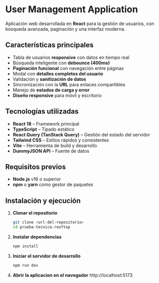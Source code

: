 # User Management Application

Aplicación web desarrollada en **React** para la gestión de usuarios, con búsqueda avanzada, paginación y una interfaz moderna.

## Características principales
- Tabla de usuarios **responsive** con datos en tiempo real  
- Búsqueda inteligente con **debounce (400ms)**  
- **Paginación funcional** con navegación entre páginas  
- Modal con **detalles completos del usuario**  
- Validación y **sanitización de datos**  
- Sincronización con la **URL** para enlaces compartibles  
- Manejo de **estados de carga y error**  
- **Diseño responsive** para móvil y escritorio  

## Tecnologías utilizadas
- **React 18** – Framework principal  
- **TypeScript** – Tipado estático  
- **React Query (TanStack Query)** – Gestión del estado del servidor  
- **Tailwind CSS** – Estilos rápidos y consistentes  
- **Vite** – Herramienta de build y desarrollo  
- **DummyJSON API** – Fuente de datos  

## Requisitos previos
- **Node.js** v16 o superior  
- **npm** o **yarn** como gestor de paquetes  

## Instalación y ejecución
1. **Clonar el repositorio**  
   ```bash
   git clone <url-del-repositorio>
   cd prueba-tecnica-rooftop
2. **Instalar dependencias** 
   ```bash
   npm install
3. **Iniciar el servidor de desarrollo**
   ```bash
   npm run dev
4. **Abrir la aplicacion en el navegador**
    http://localhost:5173
  
